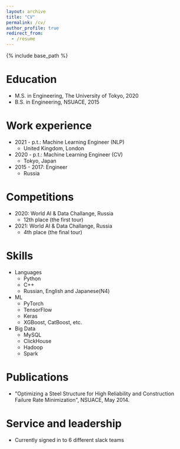 ```yaml
---
layout: archive
title: "CV"
permalink: /cv/
author_profile: true
redirect_from:
  - /resume
---
```


{% include base_path %}

Education
======
* M.S. in Engineering, The University of Tokyo, 2020
* B.S. in Engineering, NSUACE, 2015

Work experience
======
* 2021 - p.t.: Machine Learning Engineer (NLP)
  * United Kingdom, London
* 2020 - p.t.: Machine Learning Engineer (CV)
  * Tokyo, Japan
* 2015 - 2017: Engineer
  * Russia

Competitions
======
* 2020: World AI & Data Challange, Russia
  * 12th place (the first tour)
* 2021: World AI & Data Challange, Russia
  * 4th place (the final tour)

Skills
======  
* Languages
  * Python
  * C++
  * Russian, English and Japanese(N4)
* ML
  * PyTorch
  * TensorFlow
  * Keras
  * XGBoost, CatBoost, etc.
* Big Data
  * MySQL
  * ClickHouse
  * Hadoop
  * Spark

Publications
======
* "Optimizing a Steel Structure for High Reliability and Construction Failure Rate Minimization", NSUACE, May 2014.
  
 
Service and leadership
======
* Currently signed in to 6 different slack teams
